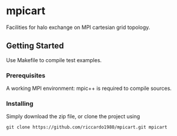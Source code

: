 # mpicart
Facilities for halo exchange on MPI cartesian grid topology.

## Getting Started
Use Makefile to compile test examples.

### Prerequisites
A working MPI environment: mpic++ is required to compile sources.

### Installing
Simply download the zip file, or clone the project using

```
git clone https://github.com/riccardo1980/mpicart.git mpicart
```
 
